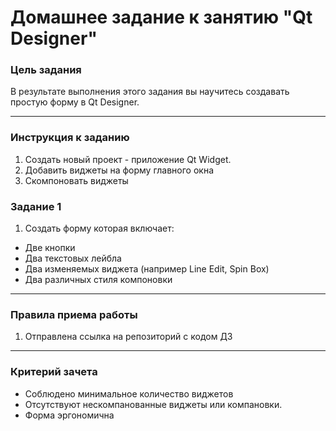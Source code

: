 # Домашнее задание к занятию "Qt Designer"

### Цель задания

В результате выполнения этого задания вы научитесь создавать простую форму в Qt Designer.

------

### Инструкция к заданию

1. Создать новый проект - приложение Qt Widget.
2. Добавить виджеты на форму главного окна
3. Скомпоновать виджеты

### Задание 1

1. Создать форму которая включает:
* Две кнопки
* Два текстовых лейбла
* Два изменяемых виджета (например Line Edit, Spin Box)
* Два различных стиля компоновки
------

### Правила приема работы

1. Отправлена ссылка на репозиторий с кодом ДЗ

------

### Критерий зачета

* Соблюдено минимальное количество виджетов
* Отсутствуют нескомпанованные виджеты или компановки.
* Форма эргономична
